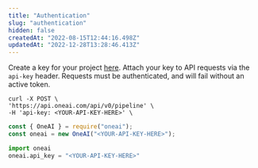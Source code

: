 ```yaml
---
title: "Authentication"
slug: "authentication"
hidden: false
createdAt: "2022-08-15T12:44:16.498Z"
updatedAt: "2022-12-28T13:28:46.413Z"
---
```

Create a key for your project [here](https://studio.oneai.com/settings/api-keys). Attach your key to API requests via the `api-key` header. Requests must be authenticated, and will fail without an active token.

```curl
curl -X POST \
'https://api.oneai.com/api/v0/pipeline' \
-H 'api-key: <YOUR-API-KEY-HERE>' \
```
```javascript Node.js
const { OneAI } = require("oneai");
const oneai = new OneAI("<YOUR-API-KEY-HERE>");
```
```python
import oneai
oneai.api_key = "<YOUR-API-KEY-HERE>"
```